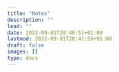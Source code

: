 ```yaml
---
title: "Notes"
description: ""
lead: ""
date: 2022-09-01T20:40:51+01:00
lastmod: 2022-09-01T20:41:56+01:00
draft: false
images: []
type: docs
---
```


